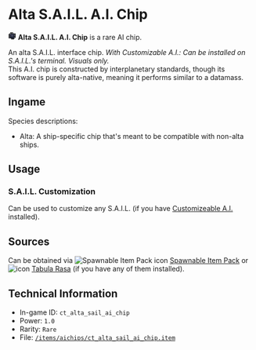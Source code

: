 # Alta S.A.I.L. A.I. Chip

<img src="https://raw.githubusercontent.com/Ceterai/Enternia/main/items/aichips/ct_alta_sail_ai_chip.png" alt="Alta S.A.I.L. A.I. Chip icon" loading="lazy" height="16px" width="auto" /> **Alta S.A.I.L. A.I. Chip** is a rare AI chip.

An alta S.A.I.L. interface chip. _With Customizable A.I.: Can be installed on S.A.I.L.'s terminal. Visuals only._  
This A.I. chip is constructed by interplanetary standards, though its software is purely alta-native, meaning it performs similar to a datamass.

## Ingame

Species descriptions:

- Alta: A ship-specific chip that's meant to be compatible with non-alta ships.

## Usage

### S.A.I.L. Customization

Can be used to customize any S.A.I.L. (if you have [Customizeable A.I.](https://steamcommunity.com/sharedfiles/filedetails/?id=947429656) installed).

## Sources

Can be obtained via <img src="https://raw.githubusercontent.com/Silverfeelin/Starbound-SpawnableItemPack/master/interface/sip/iconSmall.png" alt="Spawnable Item Pack icon" width="18" height="14"/> [Spawnable Item Pack](https://steamcommunity.com/sharedfiles/filedetails/?id=733665104) or <img src="https://steamuserimages-a.akamaihd.net/ugc/263843960696222713/3EC9A7C005541F7D577EBCB8C5736B4EFC9973D6/" alt="icon" width="8" height="12"/> [Tabula Rasa](https://community.playstarbound.com/resources/the-tabula-rasa.3222/) (if you have any of them installed).

## Technical Information

- In-game ID: `ct_alta_sail_ai_chip`
- Power: `1.0`
- Rarity: `Rare`
- File: [`/items/aichips/ct_alta_sail_ai_chip.item`](https://github.com/Ceterai/Enternia/blob/main/items/aichips/ct_alta_sail_ai_chip.item)
